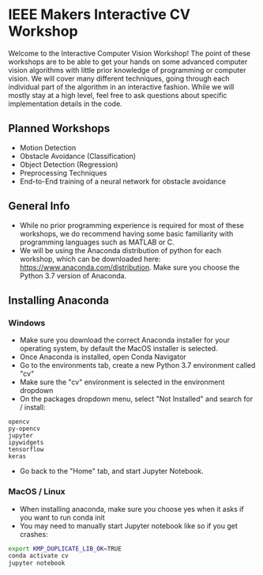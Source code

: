 # IEEE Makers Interactive CV Workshop

Welcome to the Interactive Computer Vision Workshop! The point of these workshops are to be able to get your hands on some advanced computer vision algorithms with little prior knowledge of programming or computer vision. We will cover many different techniques, going through each individual part of the algorithm in an interactive fashion. While we will mostly stay at a high level, feel free to ask questions about specific implementation details in the code.

## Planned Workshops
- Motion Detection
- Obstacle Avoidance (Classification)
- Object Detection (Regression)
- Preprocessing Techniques
- End-to-End training of a neural network for obstacle avoidance

## General Info

- While no prior programming experience is required for most of these workshops, we do recommend having some basic familiarity with programming languages such as MATLAB or C.
- We will be using the Anaconda distribution of python for each workshop, which can be downloaded here: https://www.anaconda.com/distribution. Make sure you choose the Python 3.7 version of Anaconda.

## Installing Anaconda
### Windows

- Make sure you download the correct Anaconda installer for your operating system, by default the MacOS installer is selected.
- Once Anaconda is installed, open Conda Navigator
- Go to the environments tab, create a new Python 3.7 environment called "cv"
- Make sure the "cv" environment is selected in the environment dropdown
- On the packages dropdown menu, select "Not Installed" and search for / install: 
```
opencv
py-opencv
jupyter
ipywidgets
tensorflow
keras
```
- Go back to the "Home" tab, and start Jupyter Notebook.

### MacOS / Linux
- When installing anaconda, make sure you choose yes when it asks if you want to run conda init
- You may need to manually start Jupyter notebook like so if you get crashes:
```bash
export KMP_DUPLICATE_LIB_OK=TRUE
conda activate cv
jupyter notebook
```